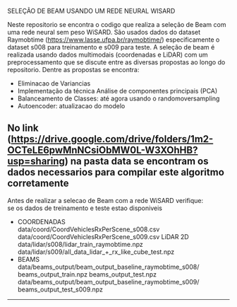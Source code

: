 SELEÇÃO DE BEAM USANDO UM REDE NEURAL WISARD

Neste repositorio se encontra o codigo que realiza a seleção de Beam com uma rede neural sem peso WiSARD. 
São usados dados do dataset Raymobtime (https://www.lasse.ufpa.br/raymobtime/) especificamente o dataset s008 para treinamento e s009 para teste. 
A seleção de beam é realizada usando dados multimodais (coordenadas e LiDAR) com um preprocessamento que se discute entre as diversas propostas ao longo do repositorio.
Dentre as propostas se encontra: 
  - Eliminacao de Variancias
  - Implementação da técnica Análise de componentes principais (PCA)
  - Balanceamento de Classes: até agora usando o randomoversampling
  - Autoencoder: atualizacao do modelo

No link (https://drive.google.com/drive/folders/1m2-OCTeLE6pwMnNCsiObMW0L-W3XOhHB?usp=sharing) na pasta data se encontram os dados necessarios para compilar este algoritmo corretamente
------------------------------------------------------------------------------------------
Antes de realizar a selecao de Beam com a rede WiSARD verifique: 			
 			 se os dados de treinamento e teste estao disponiveis 					
																					
* 	 COORDENADAS 			
 			 data/coord/CoordVehiclesRxPerScene_s008.csv 	
 			 data/coord/CoordVehiclesRxPerScene_s009.csv 
 	 LiDAR 2D 		
 			 data/lidar/s008/lidar_train_raymobtime.npz 
  			 data/lidar/s009/all_data_lidar_+_rx_like_cube_test.npz 
* 	 BEAMS 			
     		data/beams_output/beam_output_baseline_raymobtime_s008/
 			 beams_output_train.npz 		 beams_output_test.npz 	
 		 data/beams_output/beam_output_baseline_raymobtime_s009/ 
 			 beams_output_test_s009.npz 		
------------------------------------------------------------------------------------------
